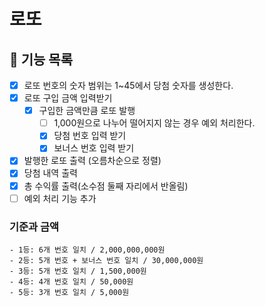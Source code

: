 # 로또
## 📮 기능 목록
- [X] 로또 번호의 숫자 범위는 1~45에서 당첨 숫자를 생성한다.
- [X] 로또 구입 금액 입력받기 
  - [X] 구입한 금액만큼 로또 발행
    - [ ]  1,000원으로 나누어 떨어지지 않는 경우 예외 처리한다.
    - [X] 당첨 번호 입력 받기
    - [X] 보너스 번호 입력 받기
-[X] 발행한 로또 출력 (오름차순으로 정렬)
-[X] 당첨 내역 출력
-[X] 총 수익률 출력(소수점 둘째 자리에서 반올림)
- [ ] 예외 처리 기능 추가

### 기준과 금액
    - 1등: 6개 번호 일치 / 2,000,000,000원
    - 2등: 5개 번호 + 보너스 번호 일치 / 30,000,000원
    - 3등: 5개 번호 일치 / 1,500,000원
    - 4등: 4개 번호 일치 / 50,000원
    - 5등: 3개 번호 일치 / 5,000원